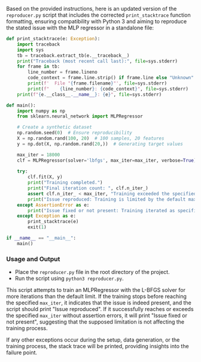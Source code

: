 Based on the provided instructions, here is an updated version of the `reproducer.py` script that includes the corrected `print_stacktrace` function formatting, ensuring compatibility with Python 3 and aiming to reproduce the stated issue with the MLP regressor in a standalone file:

```python
def print_stacktrace(e: Exception):
    import traceback
    import sys
    tb = traceback.extract_tb(e.__traceback__)
    print("Traceback (most recent call last):", file=sys.stderr)
    for frame in tb:
        line_number = frame.lineno
        code_context = frame.line.strip() if frame.line else "Unknown"
        print(f'  File "{frame.filename}"', file=sys.stderr)
        print(f"    {line_number}: {code_context}", file=sys.stderr)
    print(f"{e.__class__.__name__}: {e}", file=sys.stderr)

def main():
    import numpy as np
    from sklearn.neural_network import MLPRegressor

    # Create a synthetic dataset
    np.random.seed(0)  # Ensure reproducibility
    X = np.random.rand(100, 20)  # 100 samples, 20 features
    y = np.dot(X, np.random.rand(20,))  # Generating target values

    max_iter = 18000
    clf = MLPRegressor(solver='lbfgs', max_iter=max_iter, verbose=True)
    
    try:
        clf.fit(X, y)
        print("Training completed.")
        print("Final iteration count: ", clf.n_iter_)
        assert clf.n_iter_ < max_iter, "Training exceeded the specified max_iter."
        print("Issue reproduced: Training is limited by the default max_iter value.")
    except AssertionError as e:
        print("Issue fixed or not present: Training iterated as specified.")
    except Exception as e:
        print_stacktrace(e)
        exit(1)

if __name__ == "__main__":
    main()
```

### Usage and Output
- Place the `reproducer.py` file in the root directory of the project.
- Run the script using `python3 reproducer.py`.

This script attempts to train an MLPRegressor with the L-BFGS solver for more iterations than the default limit. If the training stops before reaching the specified `max_iter`, it indicates that the issue is indeed present, and the script should print "Issue reproduced". If it successfully reaches or exceeds the specified `max_iter` without assertion errors, it will print "Issue fixed or not present", suggesting that the supposed limitation is not affecting the training process.

If any other exceptions occur during the setup, data generation, or the training process, the stack trace will be printed, providing insights into the failure point.